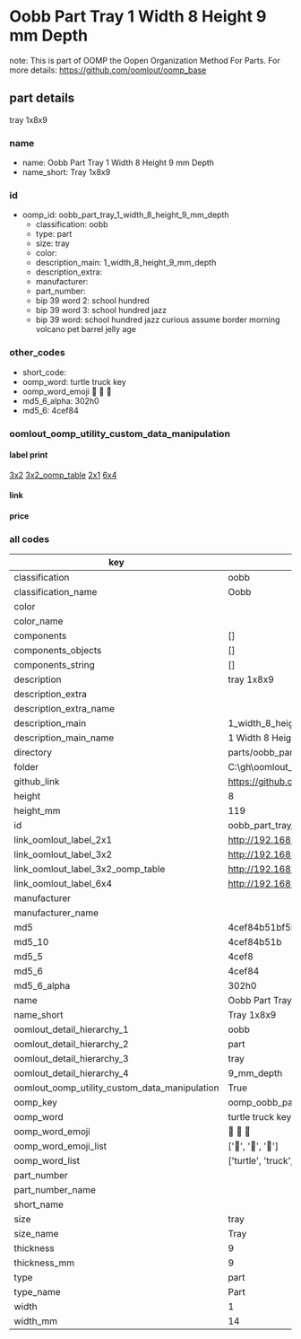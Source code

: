 # Oobb Part Tray 1 Width 8 Height 9 mm Depth  

note: This is part of OOMP the Oopen Organization Method For Parts. For more details: https://github.com/oomlout/oomp_base

##  part details
  



tray 1x8x9



### name
* name: Oobb Part Tray 1 Width 8 Height 9 mm Depth
* name_short: Tray 1x8x9 
### id
* oomp_id: oobb_part_tray_1_width_8_height_9_mm_depth
  * classification: oobb
  * type: part
  * size: tray
  * color: 
  * description_main: 1_width_8_height_9_mm_depth
  * description_extra: 
  * manufacturer: 
  * part_number: 
  * bip 39 word 2: school hundred
  * bip 39 word 3: school hundred jazz
  * bip 39 word: school hundred jazz curious assume border morning volcano pet barrel jelly age

### other_codes
* short_code: 
* oomp_word: turtle truck key
* oomp_word_emoji :turtle: :truck: :key:
* md5_6_alpha: 302h0
* md5_6: 4cef84






### oomlout_oomp_utility_custom_data_manipulation
#### label print
[3x2](http://192.168.1.245:1112/?label=oomp%20302h0)
[3x2_oomp_table](http://192.168.1.108:1112/?label=oomp%20302h0)
[2x1](http://192.168.1.242:1112/?label=oomp%20302h0)
[6x4](http://192.168.1.55:1112/?label=oomp%20302h0)    

#### link

                              

#### price







### all codes 
| key | value |  
| --- | --- |  
| classification | oobb |  
| classification_name | Oobb |  
| color |  |  
| color_name |  |  
| components | [] |  
| components_objects | [] |  
| components_string | [] |  
| description | tray 1x8x9 |  
| description_extra |  |  
| description_extra_name |  |  
| description_main | 1_width_8_height_9_mm_depth |  
| description_main_name | 1 Width 8 Height 9 mm Depth |  
| directory | parts/oobb_part_tray_1_width_8_height_9_mm_depth |  
| folder | C:\gh\oomlout_oobb_version_4_generated_parts\things\oobb_part_tray_1_width_8_height_9_mm_depth |  
| github_link | https://github.com/oomlout/oomlout_oomp_part_src/tree/main/parts/oobb_part_tray_1_width_8_height_9_mm_depth |  
| height | 8 |  
| height_mm | 119 |  
| id | oobb_part_tray_1_width_8_height_9_mm_depth |  
| link_oomlout_label_2x1 | http://192.168.1.242:1112/?label=oomp%20302h0 |  
| link_oomlout_label_3x2 | http://192.168.1.245:1112/?label=oomp%20302h0 |  
| link_oomlout_label_3x2_oomp_table | http://192.168.1.108:1112/?label=oomp%20302h0 |  
| link_oomlout_label_6x4 | http://192.168.1.55:1112/?label=oomp%20302h0 |  
| manufacturer |  |  
| manufacturer_name |  |  
| md5 | 4cef84b51bf5b1fc6706f35eeedbce06 |  
| md5_10 | 4cef84b51b |  
| md5_5 | 4cef8 |  
| md5_6 | 4cef84 |  
| md5_6_alpha | 302h0 |  
| name | Oobb Part Tray 1 Width 8 Height 9 mm Depth |  
| name_short | Tray 1x8x9  |  
| oomlout_detail_hierarchy_1 | oobb |  
| oomlout_detail_hierarchy_2 | part |  
| oomlout_detail_hierarchy_3 | tray |  
| oomlout_detail_hierarchy_4 | 9_mm_depth |  
| oomlout_oomp_utility_custom_data_manipulation | True |  
| oomp_key | oomp_oobb_part_tray_1_width_8_height_9_mm_depth |  
| oomp_word | turtle truck key |  
| oomp_word_emoji | :turtle: :truck: :key: |  
| oomp_word_emoji_list | [':turtle:', ':truck:', ':key:'] |  
| oomp_word_list | ['turtle', 'truck', 'key'] |  
| part_number |  |  
| part_number_name |  |  
| short_name |  |  
| size | tray |  
| size_name | Tray |  
| thickness | 9 |  
| thickness_mm | 9 |  
| type | part |  
| type_name | Part |  
| width | 1 |  
| width_mm | 14 |  
